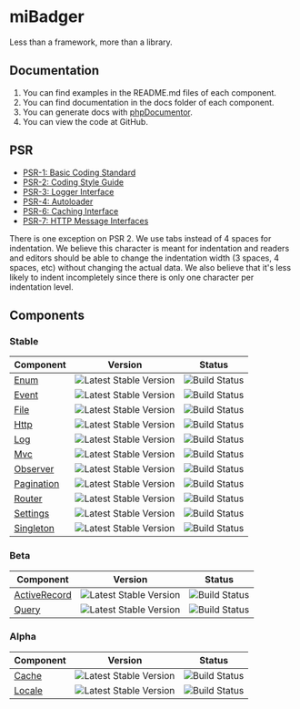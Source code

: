 # miBadger

Less than a framework, more than a library.

## Documentation

1. You can find examples in the README.md files of each component.
2. You can find documentation in the docs folder of each component.
3. You can generate docs with [phpDocumentor](https://www.phpdoc.org).
4. You can view the code at GitHub.

## PSR

- [PSR-1: Basic Coding Standard](http://www.php-fig.org/psr/psr-1/)
- [PSR-2: Coding Style Guide](http://www.php-fig.org/psr/psr-2/)
- [PSR-3: Logger Interface](http://www.php-fig.org/psr/psr-3/)
- [PSR-4: Autoloader](http://www.php-fig.org/psr/psr-4/)
- [PSR-6: Caching Interface](http://www.php-fig.org/psr/psr-6/)
- [PSR-7: HTTP Message Interfaces](http://www.php-fig.org/psr/psr-7/)

There is one exception on PSR 2. We use tabs instead of 4 spaces for indentation. We believe this character is meant for indentation and readers and editors should be able to change the indentation width (3 spaces, 4 spaces, etc) without changing the actual data. We also believe that it's less likely to indent incompletely since there is only one character per indentation level.

## Components

### Stable

| Component | Version | Status |
| --------- |:-------:|:------:|
| [Enum](https://github.com/miBadger/miBadger.Enum) | ![Latest Stable Version](https://poser.pugx.org/mibadger/enum/v/stable) | ![Build Status](https://travis-ci.org/miBadger/miBadger.Enum.svg?branch=master) |
| [Event](https://github.com/miBadger/miBadger.Event) | ![Latest Stable Version](https://poser.pugx.org/mibadger/event/v/stable) | ![Build Status](https://travis-ci.org/miBadger/miBadger.Event.svg?branch=master) |
| [File](https://github.com/miBadger/miBadger.File) | ![Latest Stable Version](https://poser.pugx.org/mibadger/file/v/stable) | ![Build Status](https://travis-ci.org/miBadger/miBadger.File.svg?branch=master) |
| [Http](https://github.com/miBadger/miBadger.Http) | ![Latest Stable Version](https://poser.pugx.org/mibadger/http/v/stable) | ![Build Status](https://travis-ci.org/miBadger/miBadger.Http.svg?branch=master) |
| [Log](https://github.com/miBadger/miBadger.Log) | ![Latest Stable Version](https://poser.pugx.org/mibadger/log/v/stable) | ![Build Status](https://travis-ci.org/miBadger/miBadger.Log.svg?branch=master) |
| [Mvc](https://github.com/miBadger/miBadger.Mvc) | ![Latest Stable Version](https://poser.pugx.org/mibadger/mvc/v/stable) | ![Build Status](https://travis-ci.org/miBadger/miBadger.Mvc.svg?branch=master) |
| [Observer](https://github.com/miBadger/miBadger.Observer) | ![Latest Stable Version](https://poser.pugx.org/mibadger/observer/v/stable) | ![Build Status](https://travis-ci.org/miBadger/miBadger.Observer.svg?branch=master) |
| [Pagination](https://github.com/miBadger/miBadger.Pagination) | ![Latest Stable Version](https://poser.pugx.org/mibadger/pagination/v/stable) | ![Build Status](https://travis-ci.org/miBadger/miBadger.Pagination.svg?branch=master) |
| [Router](https://github.com/miBadger/miBadger.Router) | ![Latest Stable Version](https://poser.pugx.org/mibadger/router/v/stable) | ![Build Status](https://travis-ci.org/miBadger/miBadger.Router.svg?branch=master) |
| [Settings](https://github.com/miBadger/miBadger.Settings) | ![Latest Stable Version](https://poser.pugx.org/mibadger/settings/v/stable) | ![Build Status](https://travis-ci.org/miBadger/miBadger.Settings.svg?branch=master) |
| [Singleton](https://github.com/miBadger/miBadger.Singleton) | ![Latest Stable Version](https://poser.pugx.org/mibadger/singleton/v/stable) | ![Build Status](https://travis-ci.org/miBadger/miBadger.Singleton.svg?branch=master) |

### Beta

| Component | Version | Status |
| --------- |:-------:|:------:|
| [ActiveRecord](https://github.com/miBadger/miBadger.ActiveRecord) | ![Latest Stable Version](https://poser.pugx.org/mibadger/active-record/v/stable) | ![Build Status](https://travis-ci.org/miBadger/miBadger.ActiveRecord.svg?branch=master) |
| [Query](https://github.com/miBadger/miBadger.Query) | ![Latest Stable Version](https://poser.pugx.org/mibadger/query/v/stable) | ![Build Status](https://travis-ci.org/miBadger/miBadger.Query.svg?branch=master) |

### Alpha

| Component | Version | Status |
| --------- |:-------:|:------:|
| [Cache](https://github.com/miBadger/miBadger.Cache) | ![Latest Stable Version](https://poser.pugx.org/mibadger/cache/v/stable) | ![Build Status](https://travis-ci.org/miBadger/miBadger.Cache.svg?branch=master) |
| [Locale](https://github.com/miBadger/miBadger.Locale) | ![Latest Stable Version](https://poser.pugx.org/mibadger/locale/v/stable) | ![Build Status](https://travis-ci.org/miBadger/miBadger.Locale.svg?branch=master) |

